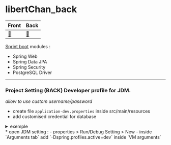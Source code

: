 # libertChan_back

<center>

Front | Back
---| ---
[:tophat:](https://github.com/kim7834/libertChan_Front) | [:bug:](https://github.com/borisBelloc/libertChan_back)

</center>


[Sprint boot](https://start.spring.io/) modules : 
* Spring Web
* Spring Data JPA
* Spring Security
* PostgreSQL Driver


----------

### Project Setting (BACK) Developer profile for JDM.

_allow to use custom username/password_

* create file `application-dev.properties` inside src/main/resources
* add customised credential for database
<details>
		  <summary>exemple</summary>
spring.datasource.username=postgres
spring.datasource.password=password
  </details>
* open JDM setting : 
  - properties > Run/Debug Setting > New
  - inside `Arguments tab` add `-Dspring.profiles.active=dev` inside `VM arguments`
